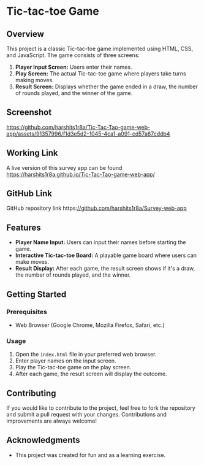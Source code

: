 ﻿# Tic-tac-toe Game

## Overview

This project is a classic Tic-tac-toe game implemented using HTML, CSS, and JavaScript. The game consists of three screens:

1. **Player Input Screen:** Users enter their names.
2. **Play Screen:** The actual Tic-tac-toe game where players take turns making moves.
3. **Result Screen:** Displays whether the game ended in a draw, the number of rounds played, and the winner of the game.

## Screenshot


https://github.com/harshits1r8a/Tic-Tac-Tao-game-web-app/assets/91357996/f1d3e5d2-1045-4ca1-a091-cd57a67cddb4


## Working Link
A live version of this survey app can be found https://harshits1r8a.github.io/Tic-Tac-Tao-game-web-app/

## GitHub Link
GitHub repository link https:[//github.com/harshits1r8a/Survey-web-app](https://github.com/harshits1r8a/Tic-Tac-Tao-game-web-app)


## Features

- **Player Name Input:** Users can input their names before starting the game.
- **Interactive Tic-tac-toe Board:** A playable game board where users can make moves.
- **Result Display:** After each game, the result screen shows if it's a draw, the number of rounds played, and the winner.

## Getting Started

### Prerequisites

- Web Browser (Google Chrome, Mozilla Firefox, Safari, etc.)

### Usage

1. Open the `index.html` file in your preferred web browser.
2. Enter player names on the input screen.
3. Play the Tic-tac-toe game on the play screen.
4. After each game, the result screen will display the outcome.

## Contributing

If you would like to contribute to the project, feel free to fork the repository and submit a pull request with your changes. Contributions and improvements are always welcome!


## Acknowledgments

- This project was created for fun and as a learning exercise.

